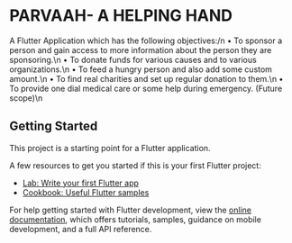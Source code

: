 # PARVAAH- A HELPING HAND

A Flutter Application which has the following objectives:/n
• To sponsor a person and gain access to more information about the person they are sponsoring.\n
• To donate funds for various causes and to various organizations.\n
• To feed a hungry person and also add some custom amount.\n
• To find real charities and set up regular donation to them.\n
• To provide one dial medical care or some help during emergency. (Future scope)\n

## Getting Started

This project is a starting point for a Flutter application.

A few resources to get you started if this is your first Flutter project:

- [Lab: Write your first Flutter app](https://docs.flutter.dev/get-started/codelab)
- [Cookbook: Useful Flutter samples](https://docs.flutter.dev/cookbook)

For help getting started with Flutter development, view the
[online documentation](https://docs.flutter.dev/), which offers tutorials,
samples, guidance on mobile development, and a full API reference.
